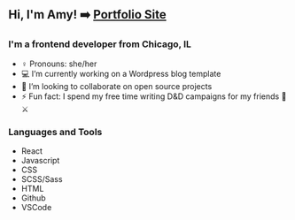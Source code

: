 ## Hi, I'm Amy! ➡️ [Portfolio Site][website]

### I'm a frontend developer from Chicago, IL
- ♀️ Pronouns: she/her
- 💻 I’m currently working on a Wordpress blog template
- 👯 I’m looking to collaborate on open source projects
- ⚡ Fun fact: I spend my free time writing D&D campaigns for my friends 🐉⚔️


### Languages and Tools
- React
- Javascript
- CSS
- SCSS/Sass
- HTML
- Github
- VSCode



[website]: https://amycorson.com




